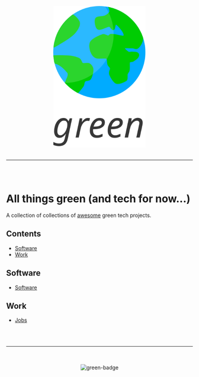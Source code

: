 <div align="center">
    <img src="logo.svg" width="250" alt="green-logo">
    <br>
    <br>
    <hr>
    <br>
    <br>
</div>

# All things green (and tech for now...)

A collection of collections of [awesome](https://github.com/sindresorhus/awesome) green tech projects.

## Contents

- [Software](#software)
- [Work](#work)

## Software

- [Software](https://github.com/creimers/green-software)

## Work

- [Jobs](https://github.com/creimers/green-jobs)

<div align="center">
    <br>
    <br>
    <hr>
    <br>
    <br>
    <img src="https://furtive-hope.surge.sh/badge.svg" alt="green-badge">
</div>
